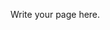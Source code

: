 <!-- 
.. title: Call For Papers
.. slug: call-for-papers
.. date: 2015-12-10 09:19:08 UTC+13:00
.. tags: 
.. category: 
.. link: 
.. description: 
.. type: text
-->

Write your page here.
